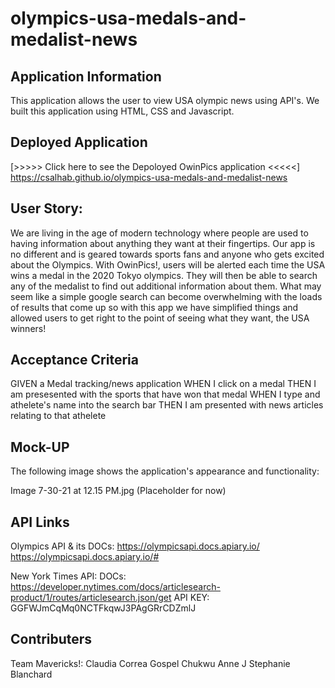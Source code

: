 # olympics-usa-medals-and-medalist-news

## Application Information

This application allows the user to view USA olympic news using API's. We built this application using HTML, CSS and Javascript.

## Deployed Application

[>>>>> Click here to see the Depoloyed OwinPics application <<<<<]
https://csalhab.github.io/olympics-usa-medals-and-medalist-news

## User Story:

We are living in the age of modern technology where people are used to having information about anything they want at their fingertips. Our app is no different and is geared towards sports fans and anyone who gets excited about the Olympics. With OwinPics!, users will be alerted each time the USA wins a medal in the 2020 Tokyo olympics. They will then be able to search any of the medalist to find out additional information about them. What may seem like a simple google search can become overwhelming with the loads of results that come up so with this app we have simplified things and allowed users to get right to the point of seeing what they want, the USA winners!

## Acceptance Criteria

GIVEN a Medal tracking/news application
WHEN I click on a medal
THEN I am presesented with the sports that have won that medal
WHEN I type and athelete's name into the search bar
THEN I am presented with news articles relating to that athelete

## Mock-UP

The following image shows the application's appearance and functionality:

Image 7-30-21 at 12.15 PM.jpg (Placeholder for now)

## API Links

Olympics API & its DOCs:
https://olympicsapi.docs.apiary.io/
https://olympicsapi.docs.apiary.io/#

New York Times API:
DOCs:
https://developer.nytimes.com/docs/articlesearch-product/1/routes/articlesearch.json/get
API KEY:
GGFWJmCqMq0NCTFkqwJ3PAgGRrCDZmlJ

## Contributers

Team Mavericks!:
Claudia Correa
Gospel Chukwu
Anne J
Stephanie Blanchard
